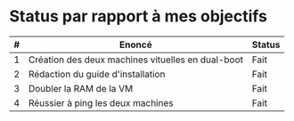# Status par rapport à mes objectifs

| # | Enoncé | Status |
|---|---|---|
|1|Création des deux machines vituelles en dual-boot|Fait|
|2|Rédaction du guide d'installation |Fait|
|3|Doubler la RAM de la VM|Fait|
|4|Réussier à ping les deux machines|Fait|